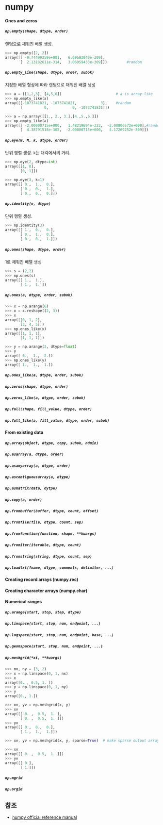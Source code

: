 # numpy

#### Ones and zeros

##### `np.empty(shape, dtype, order)`

랜덤으로 채워진 배열 생성.

```python
>>> np.empty([2, 2])
array([[ -9.74499359e+001,   6.69583040e-309],
       [  2.13182611e-314,   3.06959433e-309]])         #random
```

##### `np.empty_like(shape, dtype, order, subok)`

지정한 배열 형상에 따라 랜덤으로 채워진 배열 생성

```python
>>> a = ([1,2,3], [4,5,6])                         # a is array-like
>>> np.empty_like(a)
array([[-1073741821, -1073741821,           3],    #random
       [          0,           0, -1073741821]])
```

```python
>>> a = np.array([[1., 2., 3.],[4.,5.,6.]])
>>> np.empty_like(a)
array([[ -2.00000715e+000,   1.48219694e-323,  -2.00000572e+000],#random
       [  4.38791518e-305,  -2.00000715e+000,   4.17269252e-309]])
```

##### `np.eye(N, M, k, dtype, order)`

단위 행렬 생성. `k`는 대각에서의 거리.

```python
>>> np.eye(2, dtype=int)
array([[1, 0],
       [0, 1]])
```

```python
>>> np.eye(3, k=1)
array([[ 0.,  1.,  0.],
       [ 0.,  0.,  1.],
       [ 0.,  0.,  0.]])
```

##### `np.identity(n, dtype)`

단위 행렬 생성.

```python
>>> np.identity(3)
array([[ 1.,  0.,  0.],
       [ 0.,  1.,  0.],
       [ 0.,  0.,  1.]])
```

##### `np.ones(shape, dtype, order)`

1로 채워진 배열 생성

```python
>>> s = (2,2)
>>> np.ones(s)
array([[ 1.,  1.],
       [ 1.,  1.]])
```

##### `np.ones(a, dtype, order, subok)`

```python
>>> x = np.arange(6)
>>> x = x.reshape((2, 3))
>>> x
array([[0, 1, 2],
       [3, 4, 5]])
>>> np.ones_like(x)
array([[1, 1, 1],
       [1, 1, 1]])
```

```python
>>> y = np.arange(3, dtype=float)
>>> y
array([ 0.,  1.,  2.])
>>> np.ones_like(y)
array([ 1.,  1.,  1.])
```

##### `np.ones_like(a, dtype, order, subok)`

##### `np.zeros(shape, dtype, order)`

##### `np.zeros_like(a, dtype, order, subok)`

##### `np.full(shape, fill_value, dtype, order)`

##### `np.full_like(a, fill_value, dtype, order, subok)`

#### From existing data

##### `np.array(object, dtype, copy, subok, ndmin)`

##### `np.asarray(a, dtype, order)`

##### `np.asanyarray(a, dtype, order)`

##### `np.ascontlguousarray(a, dtype)`

##### `np.asmatrix(data, dytpe)`

##### `np.copy(a, order)`

##### `np.frombuffer(buffer, dtype, count, offset)`

##### `np.fromfile(file, dtype, count, sep)`

##### `np.fromfunction(function, shape, **kwargs)`

##### `np.fromiter(iterable, dtype, count)`

##### `np.fromstring(string, dtype, count, sep)`

##### `np.loadtxt(fname, dtype, comments, delimiter, ...)`

#### Creating record arrays (numpy.rec)

#### Creating character arrays (numpy.char)

#### Numerical ranges

##### `np.arange(start, stop, step, dtype)`

##### `np.linspace(start, stop, num, endpoint, ...)`

##### `np.logspace(start, stop, num, endpoint, base, ...)`

##### `np.geomspace(start, stop, num, endpoint, ...)`

##### `np.meshgrid(*xi, **kwargs)`

```python
>>> nx, ny = (3, 2)
>>> x = np.linspace(0, 1, nx)
>>> x
array([0. , 0.5, 1. ])
>>> y = np.linspace(0, 1, ny)
>>> y
array([0., 1.])

>>> xv, yv = np.meshgrid(x, y)
>>> xv
array([[ 0. ,  0.5,  1. ],
       [ 0. ,  0.5,  1. ]])
>>> yv
array([[ 0.,  0.,  0.],
       [ 1.,  1.,  1.]])

>>> xv, yv = np.meshgrid(x, y, sparse=True)  # make sparse output arrays

>>> xv
array([[ 0. ,  0.5,  1. ]])
>>> yv
array([[ 0.],
       [ 1.]])
```

##### `np.mgrid`

##### `np.orgid`







## 참조

- [numpy official reference manual](https://docs.scipy.org/doc/numpy/reference/routines.array-creation.html)


